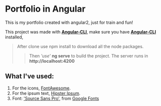 # Portfolio in Angular

This is my portfolio created with angular2, just for train and fun!

This project was made with [**Angular-CLI**](https://cli.angular.io/), make sure you have [**Angular-CLI**](https://cli.angular.io/) installed,
> After clone use npm install to download all the node packages.
>> Then *'use'* **ng serve** to build the project. 
>> The server runs in **http://localhost:4200**

## What I've used:

1. For the icons, [FontAwesome](http://fontawesome.io/).
2. For the ipsum text, [Hipster Ipsum](https://hipsum.co/).
3. Font: ['Source Sans Pro'](https://fonts.googleapis.com/css?family=Source+Sans+Pro), from [Google Fonts](https://fonts.google.com/)